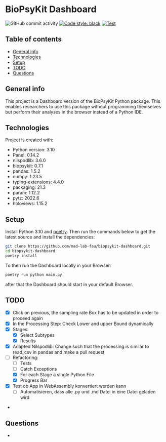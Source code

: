 # BioPsyKit Dashboard

![GitHub commit activity](https://img.shields.io/github/commit-activity/m/mad-lab-fau/biopsykit-dashboard)
[![Code style: black](https://img.shields.io/badge/code%20style-black-000000.svg)](https://github.com/psf/black)
[![Test](https://github.com/mad-lab-fau/biopsykit-dashboard/actions/workflows/test.yml/badge.svg)](https://github.com/mad-lab-fau/biopsykit-dashboard/actions/workflows/test.yml)

## Table of contents
* [General info](#general-info)
* [Technologies](#technologies)
* [Setup](#setup)
* [TODO](#TODO)
* [Questions](#questions)
## General info
This project is a Dashboard version of the BioPsyKit Python package. This enables researchers
to use this package without programming themselves but perform their analyses in the browser 
instead of a Python IDE. 
	
## Technologies
Project is created with:
* Python version: 3.10
* Panel: 0.14.2
* nilspodlib: 3.6.0
* biopsykit: 0.7.1
* pandas: 1.5.2
* numpy: 1.23.5
* typing-extensions: 4.4.0
* packaging: 21.3
* param: 1.12.2
* pytz: 2022.6
* holoviews: 1.15.2

	
## Setup
Install Python 3.10 and [poetry](https://python-poetry.org).
Then run the commands below to get the latest source and install the dependencies:

```bash
git clone https://github.com/mad-lab-fau/biopsykit-dashboard.git
cd biopsykit-dashboard
poetry install
```

To then run the Dashboard locally in your Browser:

```bash
poetry run python main.py
```

after that the Dashboard should start in your default Browser.

## TODO

- [X] Click on previous, the sampling rate Box has to be updated in order to proceed again
- [X] In the Processing Step: Check Lower and upper Bound dynamically
- [X] Stages: 
  - [X] Select Subtypes
  - [X] Results
- [X] Adapted Nilspodlib: Change such that the processing is similar to read_csv in pandas and make a pull request
- [ ] Refactoring: 
  - [ ] Tests
  - [ ] Catch Exceptions
  - [X] For each Stage a single Python File
  - [X] Progress Bar
- [X] Test ob App in WebAssembly konvertiert werden kann
  - [ ] Automatisieren, dass alle .py und .md Datei in eine Datei geladen wird
- 
## Questions
* 
